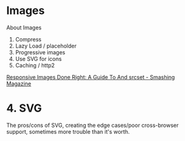 # Images

About Images

1. Compress 
2. Lazy Load / placeholder 
3. Progressive images 
4. Use SVG for icons 
5. Caching / http2

[Responsive Images Done Right: A Guide To And srcset - Smashing Magazine](https://www.smashingmagazine.com/2014/05/responsive-images-done-right-guide-picture-srcset/)

# 4. SVG

The pros/cons of SVG, creating the edge cases/poor cross-browser support, sometimes more trouble than it's worth.